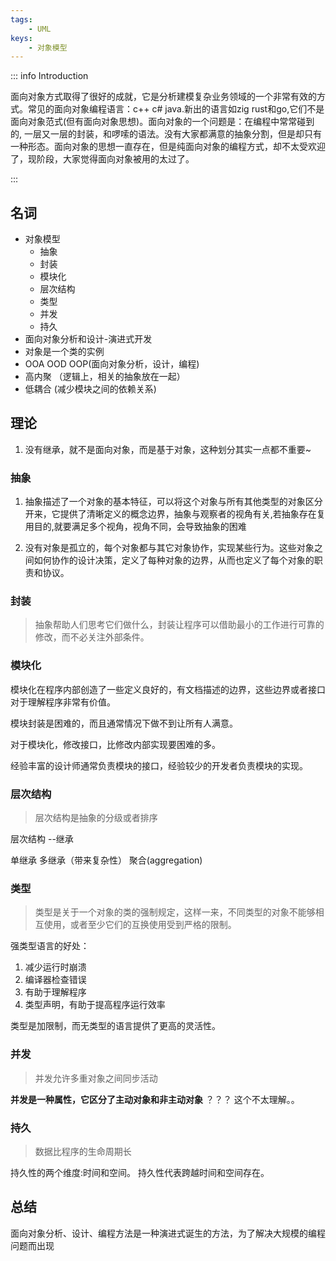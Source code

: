 ```yaml
---
tags:
    - UML
keys:
    - 对象模型
---
```


::: info Introduction

面向对象方式取得了很好的成就，它是分析建模复杂业务领域的一个非常有效的方式。常见的面向对象编程语言：c++ c# java.新出的语言如zig rust和go,它们不是面向对象范式(但有面向对象思想)。面向对象的一个问题是：在编程中常常碰到的, 一层又一层的封装，和啰嗦的语法。没有大家都满意的抽象分割，但是却只有一种形态。面向对象的思想一直存在，但是纯面向对象的编程方式，却不太受欢迎了，现阶段，大家觉得面向对象被用的太过了。

:::

## 名词

- 对象模型
    - 抽象
    - 封装
    - 模块化
    - 层次结构
    - 类型
    - 并发
    - 持久
- 面向对象分析和设计-演进式开发
- 对象是一个类的实例
- OOA OOD OOP(面向对象分析，设计，编程)
- 高内聚 （逻辑上，相关的抽象放在一起）
- 低耦合 (减少模块之间的依赖关系)


## 理论

1. 没有继承，就不是面向对象，而是基于对象，这种划分其实一点都不重要~

### 抽象

1. 抽象描述了一个对象的基本特征，可以将这个对象与所有其他类型的对象区分开来，它提供了清晰定义的概念边界，抽象与观察者的视角有关,若抽象存在复用目的,就要满足多个视角，视角不同，会导致抽象的困难

2. 没有对象是孤立的，每个对象都与其它对象协作，实现某些行为。这些对象之间如何协作的设计决策，定义了每种对象的边界，从而也定义了每个对象的职责和协议。


### 封装

> 抽象帮助人们思考它们做什么，封装让程序可以借助最小的工作进行可靠的修改，而不必关注外部条件。


### 模块化

模块化在程序内部创造了一些定义良好的，有文档描述的边界，这些边界或者接口对于理解程序非常有价值。

模块封装是困难的，而且通常情况下做不到让所有人满意。

对于模块化，修改接口，比修改内部实现要困难的多。


经验丰富的设计师通常负责模块的接口，经验较少的开发者负责模块的实现。

### 层次结构

> 层次结构是抽象的分级或者排序

层次结构 --继承

单继承  多继承（带来复杂性）  聚合(aggregation)


### 类型

> 类型是关于一个对象的类的强制规定，这样一来，不同类型的对象不能够相互使用，或者至少它们的互换使用受到严格的限制。


强类型语言的好处：

1. 减少运行时崩溃
2. 编译器检查错误
3. 有助于理解程序
4. 类型声明，有助于提高程序运行效率

类型是加限制，而无类型的语言提供了更高的灵活性。


### 并发

> 并发允许多重对象之间同步活动


**并发是一种属性，它区分了主动对象和非主动对象**  ？？？ 这个不太理解。。

### 持久

> 数据比程序的生命周期长

持久性的两个维度:时间和空间。 持久性代表跨越时间和空间存在。



## 总结

面向对象分析、设计、编程方法是一种演进式诞生的方法，为了解决大规模的编程问题而出现


